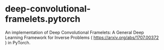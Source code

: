 # deep-convolutional-framelets.pytorch
An implementation of Deep Convolutional Framelets: A General Deep Learning Framework for Inverse Problems ( https://arxiv.org/abs/1707.00372 ) in PyTorch.
